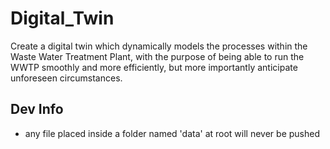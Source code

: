 # Digital_Twin
Create a digital twin which dynamically models the processes within the Waste Water Treatment Plant, with the purpose of being able to run the WWTP smoothly and more efficiently, but more importantly anticipate unforeseen circumstances.

## Dev Info
* any file placed inside a folder named 'data' at root will never be pushed
